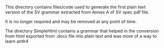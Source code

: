 This directory contains files/code used to 
generate the first plain text version of the 
SV grammar extracted from Annex A of SV spec 
pdf file. 

It is no longer required and may be removed at 
any point of time.

The directory SimpleHtml contains a grammar
that helped in the conversion from html exported
from .docx file into plain text and was more
of a way to learn antlr4
